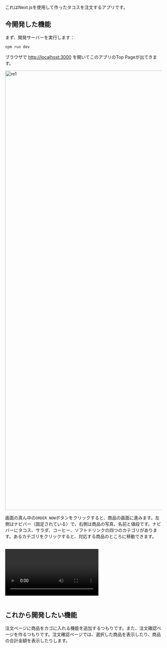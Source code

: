 これはNext.jsを使用して作ったタコスを注文するアプリです。

## 今開発した機能

まず、開発サーバーを実行します：

```bash
npm run dev
```

ブラウザで [http://localhost:3000](http://localhost:3000) を開いてこのアプリのTop Pageが出てきます。

<img width="1413" alt="re1" src="https://github.com/carolcrush/carol-tacos/assets/102743332/c4bb7422-7cbd-4aa7-af20-4cde630e06a7">

<br>

画面の真ん中の`ORDER NOW`ボタンをクリックすると、商品の画面に進みます。左側はナビバー（固定されている）で、右側は商品の写真、名前と値段です。ナビバーにタコス、サラダ、コーヒー、ソフトドリンクの四つのカテゴリがあります。あるカテゴリをクリックすると、対応する商品のところに移動できます。

<br>
<div><video src="https://github.com/carolcrush/carol-tacos/assets/102743332/b7b0bc79-de99-4be1-ac0b-39dcf1df4c14" autoplay></div>

<br>

## これから開発したい機能

注文ページに商品をカゴに入れる機能を追加するつもりです。また、注文確認ページを作るつもりです。注文確認ページでは、選択した商品を表示したり、商品の合計金額を表示したりします。
